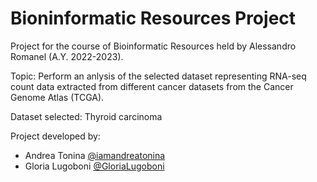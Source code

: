# Bioninformatic Resources Project

Project for the course of Bioinformatic Resources held by Alessandro Romanel (A.Y. 2022-2023).

Topic: Perform an anlysis of the selected dataset representing RNA-seq count data extracted from different cancer datasets from the Cancer Genome Atlas (TCGA).

Dataset selected: Thyroid carcinoma

Project developed by:
 * Andrea Tonina [@iamandreatonina](https://github.com/iamandreatonina)
 * Gloria Lugoboni [@GloriaLugoboni](https://github.com/GloriaLugoboni)


